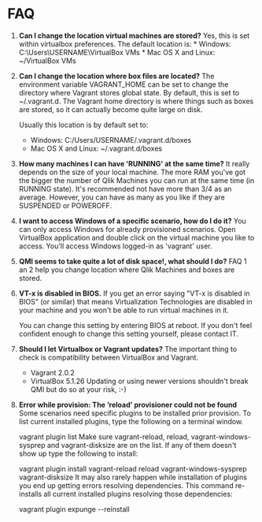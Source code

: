 # FAQ

1. __Can I change the location virtual machines are stored?__
    Yes, this is set within virtualbox preferences. The default location is:
       * Windows: C:\Users\USERNAME\VirtualBox VMs
       * Mac OS X and Linux: ~/VirtualBox VMs
2. __Can I change the location where box files are located?__
    The environment variable VAGRANT_HOME can be set to change the directory where Vagrant stores global state. By default, this is set to ~/.vagrant.d. The Vagrant home directory is where things such as boxes are stored, so it can actually become quite large on disk.

    Usually this location is by default set to:
    * Windows: C:/Users/USERNAME/.vagrant.d/boxes
    * Mac OS X and Linux: ~/.vagrant.d/boxes
3. __How many machines I can have 'RUNNING' at the same time?__
    It really depends on the size of your local machine. The more RAM you've got the bigger the number of Qlik Machines you can run at the same time (in RUNNING state). It's recommended not have more than 3/4 as an average. However, you can have as many as you like if they are SUSPENDED or POWEROFF.

4. __I want to access Windows of a specific scenario, how do I do it?__
    You can only access Windows for already provisioned scenarios.
    Open VirtualBox application and double click on the virtual machine you like to access. You'll access Windows logged-in as 'vagrant' user.

5. __QMI seems to take quite a lot of disk space!, what should I do?__
    FAQ 1 an 2 help you change location where Qlik Machines and boxes are stored.

6. __VT-x is disabled in BIOS.__
    If you get an error saying "VT-x is disabled in BIOS" (or similar) that means Virtualization Technologies are disabled in your machine and you won't be able to run virtual machines in it.

    You can change this setting by entering BIOS at reboot. If you don't feel confident enough to change this setting yourself, please contact IT.

7. __Should I let Virtualbox or Vagrant updates?__
    The important thing to check is compatibility between VirtualBox and Vagrant.
    * Vagrant 2.0.2
    * VirtualBox 5.1.26
    Updating or using newer versions shouldn't break QMI but do so at your risk, :-)

8. __Error while provision: The ‘reload’ provisioner could not be found__
    Some scenarios need specific plugins to be installed prior provision. To list current installed plugins, type the following on a terminal window.

    vagrant plugin list
    Make sure vagrant-reload, reload, vagrant-windows-sysprep and vagrant-disksize are on the list. If any of them doesn't show up type the following to install:

    vagrant plugin install vagrant-reload reload vagrant-windows-sysprep vagrant-disksize
    It may also rarely happen while installation of plugins you end up getting errors resolving dependencies. This command re-installs all current installed plugins resolving those dependencies:

    vagrant plugin expunge --reinstall
